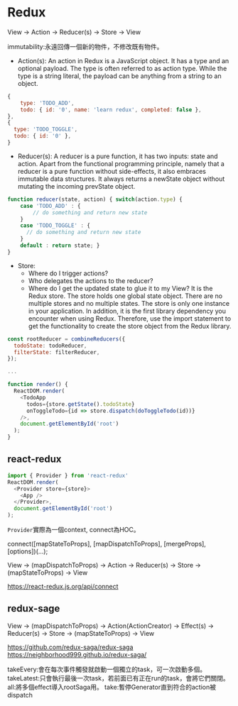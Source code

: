 # Redux

View -> Action -> Reducer(s) -> Store -> View

immutability:永遠回傳一個新的物件，不修改既有物件。

- Action(s): An action in Redux is a JavaScript object. It has a type and an optional payload. The type is often referred to as action type. While the type is a string literal, the payload can be anything from a string to an object.

```javascript
{
    type: 'TODO_ADD',
    todo: { id: '0', name: 'learn redux', completed: false },
},
{
  type: 'TODO_TOGGLE',
  todo: { id: '0' },
}
```

- Reducer(s): A reducer is a pure function, it has two inputs: state and action. Apart from the functional programming principle, namely that a reducer is a pure function without side-effects, it also embraces immutable data structures. It always returns a newState object without mutating the incoming prevState object.

```javascript
function reducer(state, action) { switch(action.type) {
    case 'TODO_ADD' : {
        // do something and return new state
    }
    case 'TODO_TOGGLE' : {
      // do something and return new state
    }
    default : return state; }
}
```

- Store:
  - Where do I trigger actions?
  - Who delegates the actions to the reducer?
  - Where do I get the updated state to glue it to my View?
  It is the Redux store. The store holds one global state object. There are no multiple stores and no multiple states. The store is only one instance in your application. In addition, it is the first library dependency you encounter when using Redux. Therefore, use the import statement to get the functionality to create the store object from the Redux library.

```javascript
const rootReducer = combineReducers({
  todoState: todoReducer,
  filterState: filterReducer,
});

...

function render() {
  ReactDOM.render(
    <TodoApp
      todos={store.getState().todoState}
      onToggleTodo={id => store.dispatch(doToggleTodo(id))}
    />,
    document.getElementById('root')
  );
}
```

## react-redux

```javascript
import { Provider } from 'react-redux'
ReactDOM.render(
  <Provider store={store}>
    <App />
  </Provider>,
  document.getElementById('root')
);
```

`Provider`實際為一個context, connect為HOC。

connect([mapStateToProps], [mapDispatchToProps], [mergeProps], [options])(...);

View -> (mapDispatchToProps) -> Action -> Reducer(s) -> Store -> (mapStateToProps) -> View

https://react-redux.js.org/api/connect

## redux-sage

View -> (mapDispatchToProps) -> Action(ActionCreator) -> Effect(s)  -> Reducer(s) -> Store -> (mapStateToProps) -> View

https://github.com/redux-saga/redux-saga
https://neighborhood999.github.io/redux-saga/

takeEvery:會在每次事件觸發就啟動一個獨立的task，可一次啟動多個。
takeLatest:只會執行最後一次task，若前面已有正在run的task，會將它們關閉。
all:將多個effect導入rootSaga用。
take:暫停Generator直到符合的action被dispatch
